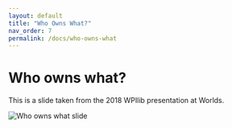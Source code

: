 ```yaml
---
layout: default
title: "Who Owns What?"
nav_order: 7
permalink: /docs/who-owns-what
---
```


# Who owns what?
This is a slide taken from the 2018 WPIlib presentation at Worlds.

![Who owns what slide](/webdocs/assets/img/whoownswhat.png)